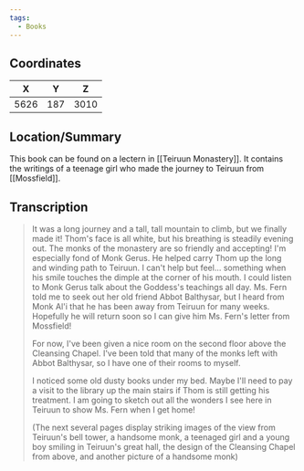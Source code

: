 ```yaml
---
tags:
  - Books
---
```


## Coordinates
| **X** | **Y** | **Z** |
| :---: | :---: | :---: |
| 5626  |  187  | 3010  |

## Location/Summary
This book can be found on a lectern in [[Teiruun Monastery]]. It contains the writings of a teenage girl who made the journey to Teiruun from [[Mossfield]].

## Transcription
> It was a long journey and a tall, tall mountain to climb, but we finally made it! Thom's face is all white, but his breathing is steadily evening out. The monks of the monastery are so friendly and accepting! I'm especially fond of Monk Gerus. He helped carry Thom up the long and winding path to Teiruun. I can't help but feel... something when his smile touches the dimple at the corner of his mouth. I could listen to Monk Gerus talk about the Goddess's teachings all day. Ms. Fern told me to seek out her old friend Abbot Balthysar, but I heard from Monk Al'i that he has been away from Teiruun for many weeks. Hopefully he will return soon so I can give him Ms. Fern's letter from Mossfield!
>
> For now, I've been given a nice room on the second floor above the Cleansing Chapel. I've been told that many of the monks left with Abbot Balthysar, so I have one of their rooms to myself.
>
> I noticed some old dusty books under my bed. Maybe I'll need to pay a visit to the library up the main stairs if Thom is still getting his treatment. I am going to sketch out all the wonders I see here in Teiruun to show Ms. Fern when I get home!
>
> (The next several pages display striking images of the view from Teiruun's bell tower, a handsome monk, a teenaged girl and a young boy smiling in Teiruun's great hall, the design of the Cleansing Chapel from above, and another picture of a handsome monk)

